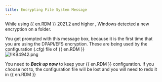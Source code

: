 ```yaml
---
title: Encrypting File System Message
---
```

While using {{ en.RDM }} 2021.2 and higher , Windows detected a new encryption on a folder.  

You get prompted with this message box, because it is the first time that you are using the DPAPI/EFS encryption. These are being used by the configuration (.cfg) file of {{ en.RDM }}  
![!!KB4942.png](/img/en/kb/KB4942.png)  

You need to ***Back up now*** to keep your {{ en.RDM }} configuration. If you choose not to, the configuration file will be lost and you will need to redo it in {{ en.RDM }}
